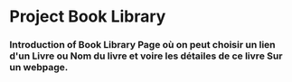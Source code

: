 # Project Book Library

  ### Introduction of Book Library Page où on peut choisir un lien d'un Livre ou Nom du livre et voire les détailes de ce livre Sur un webpage.
